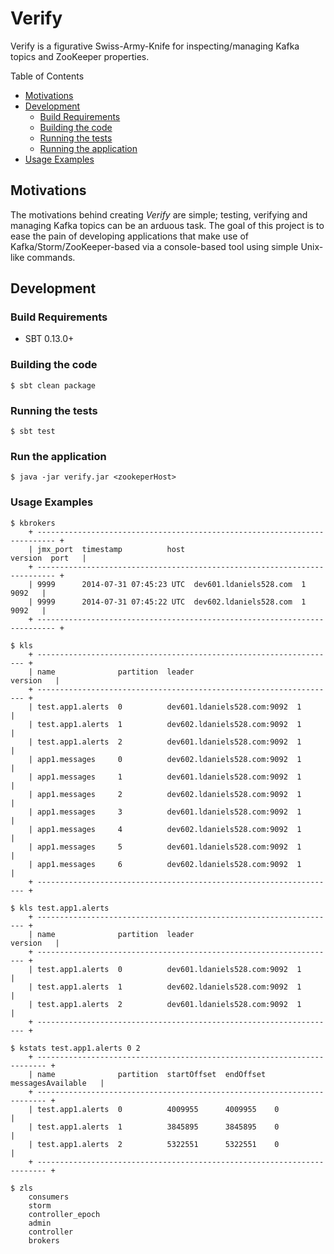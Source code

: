 # Verify

Verify is a figurative Swiss-Army-Knife for inspecting/managing Kafka topics and ZooKeeper properties.

Table of Contents

* <a href="#Motivations">Motivations</a>
* <a href="#Development">Development</a>
	* <a href="#build-requirements">Build Requirements</a>
	* <a href="#building-the-code">Building the code</a>
	* <a href="#testing-the-code">Running the tests</a>	
	* <a href="#running-the-app">Running the application</a>
* <a href="#usage">Usage Examples</a>

<a name="Motivations"></a>
## Motivations

The motivations behind creating _Verify_ are simple; testing, verifying and managing Kafka topics can be an
arduous task. The goal of this project is to ease the pain of developing applications that make use of 
Kafka/Storm/ZooKeeper-based via a console-based tool using simple Unix-like commands.

<a name="Development"></a>
## Development

<a name="build-requirements"></a>
### Build Requirements

* SBT 0.13.0+

<a name="building-the-code"></a>
### Building the code

    $ sbt clean package
    
<a name="testing-the-code"></a>    
### Running the tests

    $ sbt test    

<a name="Running-the-app"></a> 
### Run the application

	$ java -jar verify.jar <zookeperHost>

<a name="usage"></a>
### Usage Examples	

	$ kbrokers
		+ -------------------------------------------------------------------------- +
		| jmx_port  timestamp          host                          version  port   |
		+ -------------------------------------------------------------------------- +
		| 9999      2014-07-31 07:45:23 UTC  dev601.ldaniels528.com  1        9092   |
		| 9999      2014-07-31 07:45:22 UTC  dev602.ldaniels528.com  1        9092   |
		+ -------------------------------------------------------------------------- +	

	$ kls
		+ ------------------------------------------------------------------- +
		| name              partition  leader                       version   |
		+ ------------------------------------------------------------------- +
		| test.app1.alerts  0          dev601.ldaniels528.com:9092  1         |
		| test.app1.alerts  1          dev602.ldaniels528.com:9092  1         |
		| test.app1.alerts  2          dev601.ldaniels528.com:9092  1         |
		| app1.messages     0          dev602.ldaniels528.com:9092  1         |
		| app1.messages     1          dev601.ldaniels528.com:9092  1         |
		| app1.messages     2          dev602.ldaniels528.com:9092  1         |
		| app1.messages     3          dev601.ldaniels528.com:9092  1         |
		| app1.messages     4          dev602.ldaniels528.com:9092  1         |
		| app1.messages     5          dev601.ldaniels528.com:9092  1         |
		| app1.messages     6          dev602.ldaniels528.com:9092  1         |
		+ ------------------------------------------------------------------- +

	$ kls test.app1.alerts
		+ ------------------------------------------------------------------- +
		| name              partition  leader                       version   |
		+ ------------------------------------------------------------------- +
		| test.app1.alerts  0          dev601.ldaniels528.com:9092  1         |
		| test.app1.alerts  1          dev602.ldaniels528.com:9092  1         |
		| test.app1.alerts  2          dev601.ldaniels528.com:9092  1         |
		+ ------------------------------------------------------------------- +

	$ kstats test.app1.alerts 0 2
		+ ------------------------------------------------------------------------ +
		| name              partition  startOffset  endOffset  messagesAvailable   |
		+ ------------------------------------------------------------------------ +
		| test.app1.alerts  0          4009955      4009955    0                   |
		| test.app1.alerts  1          3845895      3845895    0                   |
		| test.app1.alerts  2          5322551      5322551    0                   |
		+ ------------------------------------------------------------------------ +

	$ zls
		consumers
		storm
		controller_epoch
		admin
		controller
		brokers	
		